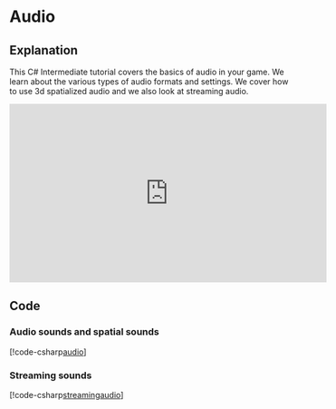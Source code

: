 # Audio

## Explanation
This C# Intermediate tutorial covers the basics of audio in your game. We learn about the various types of audio formats and settings. We cover how to use 3d spatialized audio and we also look at streaming audio.

<iframe width="560" height="315" src="https://www.youtube.com/embed/Guf7PESCwnc" frameborder="0" allow="accelerometer; autoplay; encrypted-media; gyroscope; picture-in-picture" allowfullscreen></iframe>

## Code
### Audio sounds and spatial sounds
[!code-csharp[audio](../../../../stride/samples/Tutorials/CSharpIntermediate/CSharpIntermediate/CSharpIntermediate.Game/08_Audio/AudioDemo.cs)]

### Streaming sounds
[!code-csharp[streamingaudio](../../../../stride/samples/Tutorials/CSharpIntermediate/CSharpIntermediate/CSharpIntermediate.Game/08_Audio/LoadMusic.cs)]